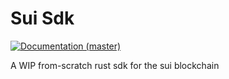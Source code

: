 # Sui Sdk

[![Documentation (master)](https://img.shields.io/badge/docs-master-59f)](https://mystenlabs.github.io/sui-rust-sdk/sui_sdk_types/)

A WIP from-scratch rust sdk for the sui blockchain
